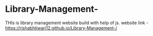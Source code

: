 # Library-Management-
THIs is library management website build with help of js.
website link -https://rishabhtiwari12.github.io/Library-Management-/
